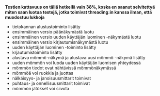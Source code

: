 **Testien kattavuus on tällä hetkellä vain 38%, koska en saanut selvitettyä miten saan luotua testejä, jotka toimivat threading:in kanssa ilman, että muodostuu lukkoja**

- tietokannan alustustoiminto lisätty
- ensimmäinen versio päänäkymästä luotu
- ensimmäinen versio uuden käyttäjän luominen -näkymästä luotu
- ensimmäinen versio kirjautumisnäkymästä luotu
- uuden käyttäjän luominen -toiminto lisätty
- krjautumistoiminto lisätty
- alustava mömmö-näkymä ja alustava uusi mömmö -näkymä lisätty
- uuden mömmön voi luoda uuden käyttäjän luomisen yhteydessä
- mömmön tiedot ovat nähtävissä mömmönäkymässä
- mömmöä voi ruokkia ja juottaa
- nälkäisyys- ja janoisuusmittarit toimivat
- puhtaus- ja onnellisuusmittarit toimivat
- mömmön jätökset voi siivota
